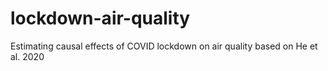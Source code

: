 # lockdown-air-quality
Estimating causal effects of COVID lockdown on air quality based on He et al. 2020
